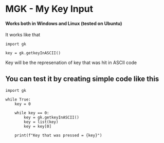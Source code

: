 # MGK - My Key Input

#### Works both in Windows and Linux (tested on Ubuntu)

It works like that

```
import gk

key = gk.getkeyInASCII()
```

Key will be the represenation of key that was hit in ASCII code

## You can test it by creating simple code like this

```
import gk

while True:
    key = 0

    while key == 0:
        key = gk.getkeyInASCII()
        key = list(key)
        key = key[0]
        
    print(f"Key that was pressed = {key}")
```
